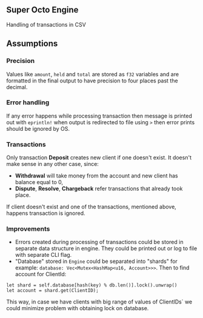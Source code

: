 ## Super Octo Engine
Handling of transactions in CSV

## Assumptions

### Precision

Values like `amount`, `held` and `total` are stored as `f32` variables and are formatted in the final output to have precision to four places past the decimal.

### Error handling

If any error happens while processing transaction then message is printed out with `eprintln!` when output is redirected to file using `>` then error prints should be ignored by OS.


### Transactions

Only transaction **Deposit** creates new client if one doesn't exist. It doesn't make sense in any other case, since:
- **Withdrawal** will take money from the account and new client has balance equal to 0,
- **Dispute**, **Resolve**, **Chargeback** refer transactions that already took place.

If client doesn't exist and one of the transactions, mentioned above, happens transaction is ignored.


### Improvements

- Errors created during processing of transactions could be stored in separate data structure in engine. They could be printed out or log to file with separate CLI flag.
- "Database" stored in `Engine` could be separated into "shards" for example: `database: Vec<Mutex<HashMap<u16, Account>>>`. Then to find account for ClientId:
```
let shard = self.database[hash(key) % db.len()].lock().unwrap()
let account = shard.get(ClientID);
```
This way, in case we have clients with big range of values of ClientIDs` we could minimize problem with obtaining lock on database.